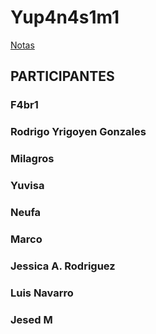 # Yup4n4s1m1

[Notas](notas/README.md)

## PARTICIPANTES


### F4br1

### Rodrigo Yrigoyen Gonzales


### Milagros

### Yuvisa
### Neufa

### Marco

### Jessica A. Rodriguez

### Luis Navarro

### Jesed M